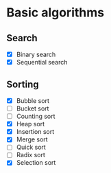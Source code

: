 # Basic algorithms

## Search
- [x] Binary search
- [x] Sequential search

## Sorting
- [x] Bubble sort
- [ ] Bucket sort
- [ ] Counting sort
- [x] Heap sort
- [x] Insertion sort
- [x] Merge sort
- [ ] Quick sort
- [ ] Radix sort
- [x] Selection sort
